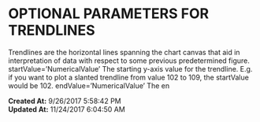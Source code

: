 # OPTIONAL PARAMETERS FOR TRENDLINES

Trendlines are the horizontal lines spanning the chart canvas that aid in interpretation of data with respect to some previous predetermined figure. startValue=’NumericalValue’ The starting y-axis value for the trendline. E.g. if you want to plot a slanted trendline from value 102 to 109, the startValue would be 102. endValue=’NumericalValue’ The en  

**Created At:** 9/26/2017 5:58:42 PM  
**Updated At:** 11/24/2017 6:04:50 AM  


